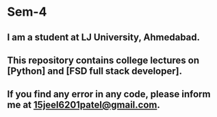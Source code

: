 # Sem-4 

## I am a student at LJ University, Ahmedabad.

## This repository contains college lectures on [Python] and [FSD full stack developer].

## If you find any error in any code, please inform me at 15jeel6201patel@gmail.com.
